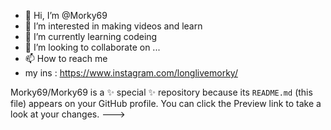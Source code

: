 - 👋 Hi, I’m @Morky69
- 👀 I’m interested in making videos and learn
- 🌱 I’m currently learning codeing
- 💞️ I’m looking to collaborate on ...
- 📫 How to reach me 
- my ins : https://www.instagram.com/longlivemorky/

Morky69/Morky69 is a ✨ special ✨ repository because its `README.md` (this file) appears on your GitHub profile.
You can click the Preview link to take a look at your changes.
--->
